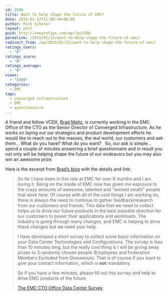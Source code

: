 ```yaml
---
id: 2596
title: Want to help shape the future of EMC?
date: 2015-01-12T11:06:44+00:00
author: Rick Scherer
layout: post
guid: http://vmwaretips.com/wp/?p=2596
permalink: /2015/01/12/want-to-help-shape-the-future-of-emc/
redirect_from: /wp/2015/01/12/want-to-help-shape-the-future-of-emc/
ratings_users:
  - "0"
ratings_score:
  - "0"
ratings_average:
  - "0"
views:
  - "1569"
categories:
  - EMC
tags:
  - converged infrastructure
  - EMC
  - questionnaire
---
```

A friend and fellow VCDX, <a href="https://twitter.com/bmaltz" target="_blank">Brad Maltz</a>, is currently working in the EMC Office of the CTO as the Senior Director of Converged Infrastructure. As he works on laying out our strategics and product development efforts he would like to reach out to the masses, the real world, our customers and ask them&#8230; What do you have? What do you want?   So, our ask is simple&#8230; spend a couple of minutes answering a brief questionnaire and in result you not only will be helping shape the future of our endeavors but you may also win an awesome prize.

Here is the excerpt from <a href="http://www.cloudywhenvirtual.com/?p=46" target="_blank">Brad&#8217;s blog</a> with the details and link:

> So far I have been in this role at EMC for over 6 months and I am loving it. Being on the inside of EMC now has given me exposure to the crazy amounts of awesome, talented and “wicked smaht” people that work here. Of course with all of the cool things I am working on, there is always the need to continue to gather feedback/research from our customers and friends. This data that we need to collect helps us to drive our future products in the best possible direction for our customers to power their applications and workloads. The industry is going through many changes, and EMC is helping to drive these changes but we need your help.
> 
> I have developed a short survey to collect some basic information on your Data Center Technologies and Configurations. The survey is less than 10 minutes long, but the really cool thing is I will be giving away prizes to 3 randomly chosen people (Employees and Federation Members Excluded from Giveaways). That is of course if you want to give your contact information, which is **not** mandatory.
> 
> So if you have a few minutes, please fill out this survey and help to drive EMC products of the future.
> 
> <a href="https://www.surveymonkey.com/r/EMC_OCTO_CI_and_DataCenter" target="_blank">The EMC CTO Office Data Center Survey</a>